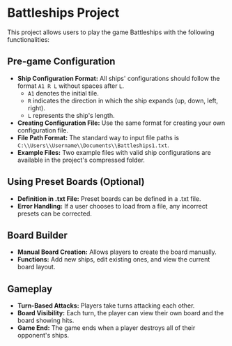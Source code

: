 # Battleships Project

This project allows users to play the game Battleships with the following functionalities:

## Pre-game Configuration

- **Ship Configuration Format:** All ships' configurations should follow the format `A1 R L` without spaces after `L`.
  - `A1` denotes the initial tile.
  - `R` indicates the direction in which the ship expands (up, down, left, right).
  - `L` represents the ship's length.
- **Creating Configuration File:** Use the same format for creating your own configuration file.
- **File Path Format:** The standard way to input file paths is `C:\\Users\\Username\\Documents\\Battleships1.txt`.
- **Example Files:** Two example files with valid ship configurations are available in the project's compressed folder.

## Using Preset Boards (Optional)

- **Definition in .txt File:** Preset boards can be defined in a .txt file.
- **Error Handling:** If a user chooses to load from a file, any incorrect presets can be corrected.

## Board Builder

- **Manual Board Creation:** Allows players to create the board manually.
- **Functions:** Add new ships, edit existing ones, and view the current board layout.

## Gameplay

- **Turn-Based Attacks:** Players take turns attacking each other.
- **Board Visibility:** Each turn, the player can view their own board and the board showing hits.
- **Game End:** The game ends when a player destroys all of their opponent's ships.